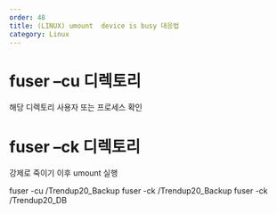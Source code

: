 ```yaml
---
order: 48
title: (LINUX) umount  device is busy 대응법
category: Linux
---
```


# fuser –cu 디렉토리
해당 디렉토리 사용자 또는 프로세스 확인
# fuser –ck 디렉토리
강제로 죽이기
이후 umount 실행


fuser -cu /Trendup20_Backup
fuser -ck /Trendup20_Backup
fuser -ck /Trendup20_DB
